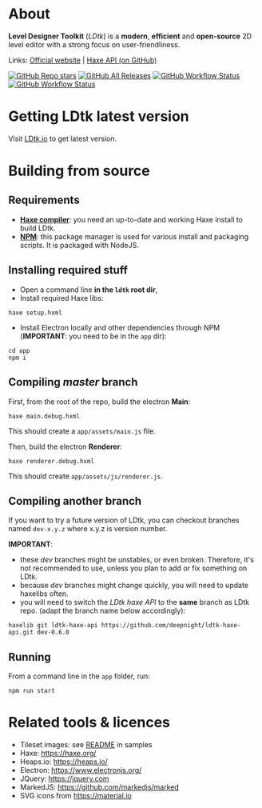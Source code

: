 # About

**Level Designer Toolkit** (*LDtk*) is a **modern**, **efficient** and **open-source** 2D level editor with a strong focus on user-friendliness.

Links: [Official website](https://ldtk.io/) | [Haxe API (on GitHub)](https://github.com/deepnight/ldtk-haxe-api)

[![GitHub Repo stars](https://img.shields.io/github/stars/deepnight/ldtk?color=%23dca&label=%E2%AD%90)](https://github.com/deepnight/ldtk)
[![GitHub All Releases](https://img.shields.io/github/downloads/deepnight/ldtk/total?color=%2389b&label=Downloads)](https://github.com/deepnight/ldtk/releases/latest)
[![GitHub Workflow Status](https://img.shields.io/github/workflow/status/deepnight/ldtk/test-windows?label=LDtk%20build)](https://github.com/deepnight/ldtk/actions/workflows/test-windows.yml)
[![GitHub Workflow Status](https://img.shields.io/github/workflow/status/deepnight/ldtk-haxe-api/Unit%20tests?label=API%20unit%20tests)](https://github.com/deepnight/ldtk-haxe-api/actions/workflows/unitTests.yml)

# Getting LDtk latest version

Visit [LDtk.io](https://ldtk.io) to get latest version.

# Building from source

## Requirements

 - **[Haxe compiler](https://haxe.org)**: you need an up-to-date and working Haxe install  to build LDtk.
 - **[NPM](https://nodejs.org/en/download/)**: this package manager is used for various install and packaging scripts. It is packaged with NodeJS.

## Installing required stuff

 - Open a command line **in the `ldtk` root dir**,
 - Install required Haxe libs:
 ```
 haxe setup.hxml
 ```
 - Install Electron locally and other dependencies through NPM (**IMPORTANT**: you need to be in the `app` dir):
 ```
 cd app
 npm i
 ```

## Compiling *master* branch

First, from the root of the repo, build the electron **Main**:

```
haxe main.debug.hxml
```

This should create a `app/assets/main.js` file.

Then, build the electron **Renderer**:

```
haxe renderer.debug.hxml
```

This should create `app/assets/js/renderer.js`.

## Compiling another branch

If you want to try a future version of LDtk, you can checkout branches named `dev-x.y.z` where x.y.z is version number.

**IMPORTANT**:
 - these *dev* branches might be unstables, or even broken. Therefore, it's not recommended to use, unless you plan to add or fix something on LDtk.
 - because *dev* branches might change quickly, you will need to update haxelibs often.
 - you will need to switch the *LDtk haxe API* to the **same** branch as LDtk repo. (adapt the branch name below accordingly):

```
haxelib git ldtk-haxe-api https://github.com/deepnight/ldtk-haxe-api.git dev-0.6.0
```

## Running

From a command line in the `app` folder, run:

```
npm run start
```

# Related tools & licences

 - Tileset images: see [README](app/extraFiles/samples/README.md) in samples
 - Haxe: https://haxe.org/
 - Heaps.io: https://heaps.io/
 - Electron: https://www.electronjs.org/
 - JQuery: https://jquery.com
 - MarkedJS: https://github.com/markedjs/marked
 - SVG icons from https://material.io
